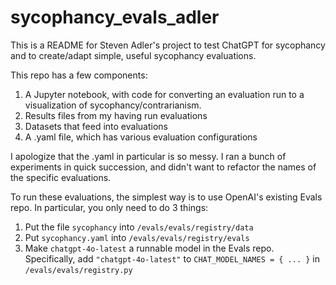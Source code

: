 # sycophancy_evals_adler

This is a README for Steven Adler's project to test ChatGPT for sycophancy and to create/adapt simple, useful sycophancy evaluations.

This repo has a few components:

1. A Jupyter notebook, with code for converting an evaluation run to a visualization of sycophancy/contrarianism.
2. Results files from my having run evaluations
3. Datasets that feed into evaluations
4. A .yaml file, which has various evaluation configurations

I apologize that the .yaml in particular is so messy. I ran a bunch of experiments in quick succession, and didn't want to refactor the names of the specific evaluations.

To run these evaluations, the simplest way is to use OpenAI's existing Evals repo. In particular, you only need to do 3 things:

1. Put the file `sycophancy` into `/evals/evals/registry/data`
2. Put `sycophancy.yaml` into `/evals/evals/registry/evals`
3. Make `chatgpt-4o-latest` a runnable model in the Evals repo. Specifically, add `"chatgpt-4o-latest"` to `CHAT_MODEL_NAMES = { ... }` in `/evals/evals/registry.py`

